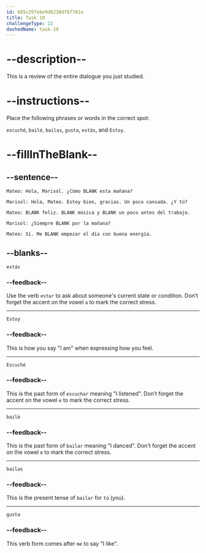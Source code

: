```yaml
---
id: 685c297ebe9d6230df07701a
title: Task 19
challengeType: 22
dashedName: task-19
---
```


<!-- REVIEW -->

# --description--

This is a review of the entire dialogue you just studied.

# --instructions--

Place the following phrases or words in the correct spot:

`escuché`, `bailé`, `bailas`, `gusta`, `estás`, and `Estoy`.

# --fillInTheBlank--

## --sentence--

`Mateo: Hola, Marisol. ¿Cómo BLANK esta mañana?`

`Marisol: Hola, Mateo. Estoy bien, gracias. Un poco cansada. ¿Y tú?`

`Mateo: BLANK feliz. BLANK música y BLANK un poco antes del trabajo.`

`Marisol: ¿Siempre BLANK por la mañana?`

`Mateo: Sí. Me BLANK empezar el día con buena energía.`

## --blanks--

`estás`

### --feedback--

Use the verb `estar` to ask about someone's current state or condition. Don’t forget the accent on the vowel `a` to mark the correct stress.

---

`Estoy`

### --feedback--

This is how you say "I am" when expressing how you feel.

---

`Escuché`

### --feedback--

This is the past form of `escuchar` meaning "I listened". Don’t forget the accent on the vowel `e` to mark the correct stress.

---

`bailé`

### --feedback--

This is the past form of `bailar` meaning "I danced". Don’t forget the accent on the vowel `e` to mark the correct stress.

---

`bailas`

### --feedback--

This is the present tense of `bailar` for `tú` (you).

---

`gusta`

### --feedback--

This verb form comes after `me` to say "I like".
